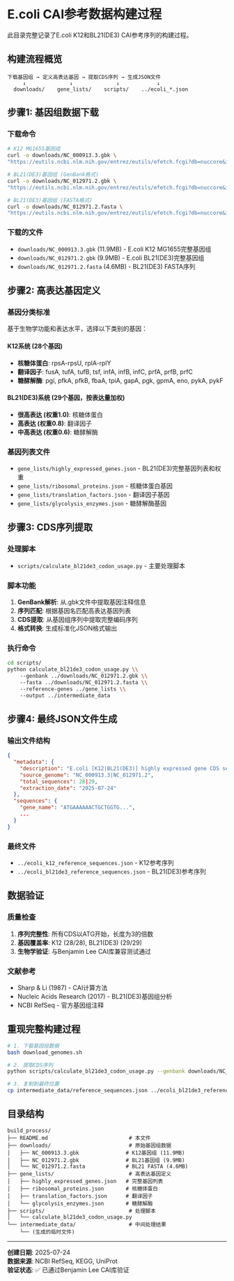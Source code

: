 # E.coli CAI参考数据构建过程

此目录完整记录了E.coli K12和BL21(DE3) CAI参考序列的构建过程。

## 构建流程概览

```
下载基因组 → 定义高表达基因 → 提取CDS序列 → 生成JSON文件
     ↓              ↓              ↓            ↓
  downloads/    gene_lists/    scripts/    ../ecoli_*.json
```

## 步骤1: 基因组数据下载

### 下载命令
```bash
# K12 MG1655基因组
curl -o downloads/NC_000913.3.gbk \
"https://eutils.ncbi.nlm.nih.gov/entrez/eutils/efetch.fcgi?db=nuccore&id=NC_000913.3&rettype=gbwithparts&retmode=text"

# BL21(DE3)基因组 (GenBank格式)
curl -o downloads/NC_012971.2.gbk \
"https://eutils.ncbi.nlm.nih.gov/entrez/eutils/efetch.fcgi?db=nuccore&id=NC_012971.2&rettype=gbwithparts&retmode=text"

# BL21(DE3)基因组 (FASTA格式)
curl -o downloads/NC_012971.2.fasta \
"https://eutils.ncbi.nlm.nih.gov/entrez/eutils/efetch.fcgi?db=nuccore&id=NC_012971.2&rettype=fasta&retmode=text"
```

### 下载的文件
- `downloads/NC_000913.3.gbk` (11.9MB) - E.coli K12 MG1655完整基因组
- `downloads/NC_012971.2.gbk` (9.9MB) - E.coli BL21(DE3)完整基因组  
- `downloads/NC_012971.2.fasta` (4.6MB) - BL21(DE3) FASTA序列

## 步骤2: 高表达基因定义

### 基因分类标准
基于生物学功能和表达水平，选择以下类别的基因：

#### K12系统 (28个基因)
- **核糖体蛋白**: rpsA-rpsU, rplA-rplY 
- **翻译因子**: fusA, tufA, tufB, tsf, infA, infB, infC, prfA, prfB, prfC
- **糖酵解酶**: pgi, pfkA, pfkB, fbaA, tpiA, gapA, pgk, gpmA, eno, pykA, pykF

#### BL21(DE3)系统 (29个基因，按表达量加权)
- **很高表达 (权重1.0)**: 核糖体蛋白 
- **高表达 (权重0.8)**: 翻译因子
- **中高表达 (权重0.6)**: 糖酵解酶

### 基因列表文件
- `gene_lists/highly_expressed_genes.json` - BL21(DE3)完整基因列表和权重
- `gene_lists/ribosomal_proteins.json` - 核糖体蛋白基因
- `gene_lists/translation_factors.json` - 翻译因子基因  
- `gene_lists/glycolysis_enzymes.json` - 糖酵解酶基因

## 步骤3: CDS序列提取

### 处理脚本
- `scripts/calculate_bl21de3_codon_usage.py` - 主要处理脚本

### 脚本功能
1. **GenBank解析**: 从.gbk文件中提取基因注释信息
2. **序列匹配**: 根据基因名匹配高表达基因列表
3. **CDS提取**: 从基因组序列中提取完整编码序列
4. **格式转换**: 生成标准化JSON格式输出

### 执行命令
```bash
cd scripts/
python calculate_bl21de3_codon_usage.py \\
    --genbank ../downloads/NC_012971.2.gbk \\
    --fasta ../downloads/NC_012971.2.fasta \\
    --reference-genes ../gene_lists \\
    --output ../intermediate_data
```

## 步骤4: 最终JSON文件生成

### 输出文件结构
```json
{
  "metadata": {
    "description": "E.coli [K12|BL21(DE3)] highly expressed gene CDS sequences",
    "source_genome": "NC_000913.3|NC_012971.2", 
    "total_sequences": 28|29,
    "extraction_date": "2025-07-24"
  },
  "sequences": {
    "gene_name": "ATGAAAAAACTGCTGGTG...",
    ...
  }
}
```

### 最终文件
- `../ecoli_k12_reference_sequences.json` - K12参考序列
- `../ecoli_bl21de3_reference_sequences.json` - BL21(DE3)参考序列

## 数据验证

### 质量检查
1. **序列完整性**: 所有CDS以ATG开始，长度为3的倍数
2. **基因覆盖率**: K12 (28/28), BL21(DE3) (29/29)  
3. **生物学验证**: 与Benjamin Lee CAI库兼容测试通过

### 文献参考
- Sharp & Li (1987) - CAI计算方法
- Nucleic Acids Research (2017) - BL21(DE3)基因组分析
- NCBI RefSeq - 官方基因组注释

## 重现完整构建过程

```bash
# 1. 下载基因组数据
bash download_genomes.sh

# 2. 提取CDS序列  
python scripts/calculate_bl21de3_codon_usage.py --genbank downloads/NC_012971.2.gbk

# 3. 复制到最终位置
cp intermediate_data/reference_sequences.json ../ecoli_bl21de3_reference_sequences.json
```

## 目录结构
```
build_process/
├── README.md                          # 本文件
├── downloads/                         # 原始基因组数据
│   ├── NC_000913.3.gbk               # K12基因组 (11.9MB)
│   ├── NC_012971.2.gbk               # BL21基因组 (9.9MB)  
│   └── NC_012971.2.fasta             # BL21 FASTA (4.6MB)
├── gene_lists/                        # 高表达基因定义
│   ├── highly_expressed_genes.json   # 完整基因列表
│   ├── ribosomal_proteins.json       # 核糖体蛋白
│   ├── translation_factors.json      # 翻译因子
│   └── glycolysis_enzymes.json       # 糖酵解酶
├── scripts/                           # 处理脚本
│   └── calculate_bl21de3_codon_usage.py
└── intermediate_data/                 # 中间处理结果
    └── (生成的临时文件)
```

---
**创建日期**: 2025-07-24  
**数据来源**: NCBI RefSeq, KEGG, UniProt  
**验证状态**: ✅ 已通过Benjamin Lee CAI库验证